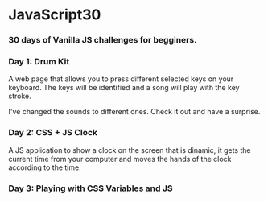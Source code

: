 # JavaScript30

### 30 days of Vanilla JS challenges for begginers.

### Day 1: Drum Kit

<p> A web page that allows you to press different selected keys on your keyboard. The keys will be identified and a song will play with the key stroke.
<p> I've changed the sounds to different ones. Check it out and have a surprise.

### Day 2: CSS + JS Clock

<p> A JS application to show a clock on the screen that is dinamic, it gets the current time from your computer and moves the hands of the clock according to the time.

### Day 3: Playing with CSS Variables and JS

<p>
